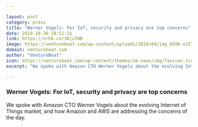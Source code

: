 ```yaml
---

layout: post
category: press
title: "Werner Vogels: For IoT, security and privacy are top concerns"
date: 2019-10-30 18:51:31
link: https://vrhk.co/36jLFWB
image: https://venturebeat.com/wp-content/uploads/2018/04/img_0596-e1572459639740.jpg?w=1200&strip=all
domain: venturebeat.com
author: "VentureBeat"
icon: https://venturebeat.com/wp-content/themes/vb-news/img/favicon.ico
excerpt: "We spoke with Amazon CTO Werner Vogels about the evolving Internet of Things market, and how Amazon and AWS are addressing the concerns of the day."

---
```


### Werner Vogels: For IoT, security and privacy are top concerns

We spoke with Amazon CTO Werner Vogels about the evolving Internet of Things market, and how Amazon and AWS are addressing the concerns of the day.